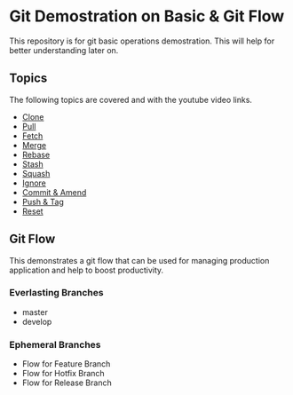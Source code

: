 # Git Demostration on Basic & Git Flow

This repository is for git basic operations demostration. This will help for better understanding later on.

## Topics

The following topics are covered and with the youtube video links.

- [Clone](https://www.youtube.com/watch?v=DLwk_CX46No)
- [Pull](https://www.youtube.com/watch?v=Aabm74Kqzq0)
- [Fetch](https://www.youtube.com/watch?v=LUjOdoC4Lfk)
- [Merge](https://www.youtube.com/watch?v=i05IJIlmhQA)
- [Rebase](https://www.youtube.com/watch?v=RFQfPeGz13U)
- [Stash](https://www.youtube.com/watch?v=tNitZgcmzcc)
- [Squash](https://www.youtube.com/watch?v=rsB4xE8q28k)
- [Ignore](https://www.youtube.com/watch?v=Irj4c86LTBc)
- [Commit & Amend](https://www.youtube.com/watch?v=sDz72ZGmAvA)
- [Push & Tag](https://www.youtube.com/watch?v=mVpunRyx3uE)
- [Reset](https://www.youtube.com/watch?v=TEhmgcMK8Qo)

## Git Flow

This demonstrates a git flow that can be used for managing production application and help to boost productivity.

### Everlasting Branches

- master
- develop

### Ephemeral Branches

- Flow for Feature Branch
- Flow for Hotfix Branch
- Flow for Release Branch 

